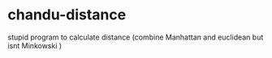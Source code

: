 # chandu-distance
stupid program to calculate distance (combine Manhattan and euclidean but isnt Minkowski )
